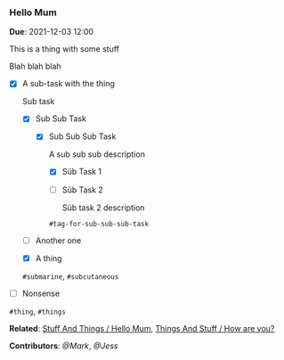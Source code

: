 ### Hello Mum

**Due**: 2021-12-03 12:00

This is a thing with some stuff

Blah blah blah

- [x] A sub-task with the thing

    Sub task

    - [x] Sub Sub Task

        - [x] Sub Sub Sub Task

            A sub sub sub description

            - [x] Süb Task 1
            - [ ] Süb Task 2

                Süb task 2 description

            `#tag-for-sub-sub-sub-task`

    - [ ] Another one
    - [x] A thing

    `#submarine`, `#subcutaneous`

- [ ] Nonsense

`#thing`, `#things`

**Related**: [Stuff And Things / Hello Mum](#hello-mum-1), [Things And Stuff / How are you?](#how-are-you)

**Contributors**: *@Mark*, *@Jess*
